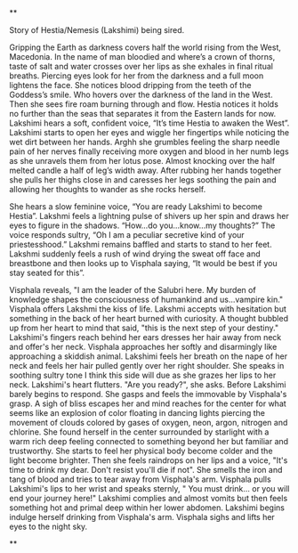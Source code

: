 **

Story of Hestia/Nemesis (Lakshimi) being sired.

Gripping the Earth as darkness covers half the world rising from the West, Macedonia. In the name of man bloodied and where’s a crown of thorns, taste of salt and water crosses over her lips as she exhales in final ritual breaths. Piercing eyes look for her from the darkness and a full moon lightens the face. She notices blood dripping from the teeth of the Goddess’s smile. Who hovers over the darkness of the land in the West. Then she sees fire roam burning through and flow. Hestia notices it holds no further than the seas that separates it from the Eastern lands for now. Lakshimi hears a soft, confident voice, “It’s time Hestia to awaken the West”. Lakshimi starts to open her eyes and wiggle her fingertips while noticing the wet dirt between her hands. Arghh she grumbles feeling the sharp needle pain of her nerves finally receiving more oxygen and blood in her numb legs as she unravels them from her lotus pose. Almost knocking over the half melted candle a half of leg’s width away. After rubbing her hands together she pulls her thighs close in and caresses her legs soothing the pain and allowing her thoughts to wander as she rocks herself. 

She hears a slow feminine voice, “You are ready Lakshimi to become Hestia”. Lakshmi feels a lightning pulse of shivers up her spin and draws her eyes to figure in the shadows. “How…do you…know…my thoughts?” The voice responds sultry, “Oh I am a peculiar secretive kind of your priestesshood.” Lakshmi remains baffled and starts to stand to her feet. Lakshmi suddenly feels a rush of wind drying the sweat off face and breastbone and then looks up to Visphala saying, “It would be best if you stay seated for this”.  

Visphala reveals, "I am the leader of the Salubri here. My burden of knowledge shapes the consciousness of humankind and us...vampire kin." Visphala offers Lakshmi the kiss of life. Lakshmi accepts with hesitation but something in the back of her heart burned with curiosity. A thought bubbled up from her heart to mind that said, "this is the next step of your destiny." Lakshimi's fingers reach behind her ears dresses her hair away from neck and offer's her neck. Visphala approaches her softly and disarmingly like approaching a skiddish animal. Lakshimi feels her breath on the nape of her neck and feels her hair pulled gently over her right shoulder. She speaks in soothing sultry tone I think this side will due as she grazes her lips to her neck. Lakshimi's heart flutters. "Are you ready?", she asks.  Before Lakshimi barely begins to respond. She gasps and feels the immovable by Visphala's grasp. A sigh of bliss escapes her and mind reaches for the center for what seems like an explosion of color floating in dancing lights piercing the movement of clouds colored by gases of oxygen, neon, argon, nitrogen and chlorine. She found herself in the center surrounded by starlight with a warm rich deep feeling connected to something beyond her but familiar and trustworthy. She starts to feel her physical body become colder and the light become brighter. Then she feels raindrops on her lips and a voice, "It's time to drink my dear. Don't resist you'll die if not". She smells the iron and tang of blood and tries to tear away from Visphala's arm. Visphala pulls Lakshimi's lips to her wrist and speaks sternly, " You must drink... or you will end your journey here!" Lakshimi complies and almost vomits but then feels something hot and primal deep within her lower abdomen. Lakshimi begins indulge herself drinking from Visphala's arm. Visphala sighs and lifts her eyes to the night sky. 

**